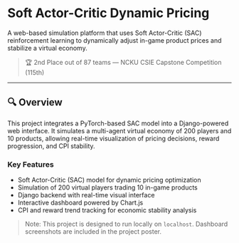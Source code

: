 # Soft Actor-Critic Dynamic Pricing

A web-based simulation platform that uses Soft Actor-Critic (SAC) reinforcement learning to dynamically adjust in-game product prices and stabilize a virtual economy.

> 🏆 2nd Place out of 87 teams — NCKU CSIE Capstone Competition (115th)


---

## 🔍 Overview

This project integrates a PyTorch-based SAC model into a Django-powered web interface. It simulates a multi-agent virtual economy of 200 players and 10 products, allowing real-time visualization of pricing decisions, reward progression, and CPI stability.

### Key Features
- Soft Actor-Critic (SAC) model for dynamic pricing optimization
- Simulation of 200 virtual players trading 10 in-game products
- Django backend with real-time visual interface
- Interactive dashboard powered by Chart.js
- CPI and reward trend tracking for economic stability analysis

> Note: This project is designed to run locally on `localhost`. Dashboard screenshots are included in the project poster.
